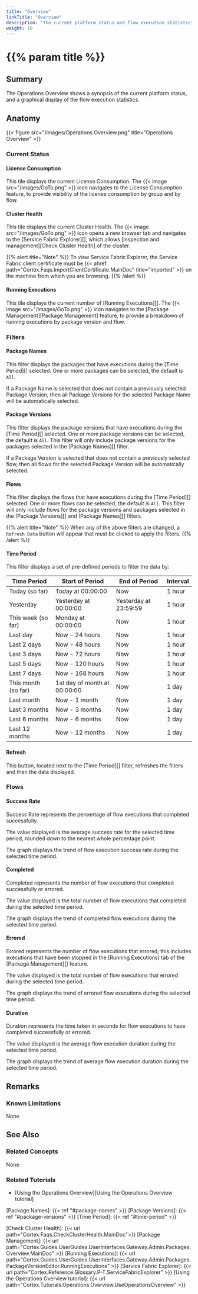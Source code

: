 ```yaml
---
title: "Overview"
linkTitle: "Overview"
description: "The current platform status and flow execution statistics."
weight: 10
---
```


# {{% param title %}}

## Summary

The Operations Overview shows a synopsis of the current platform status, and a graphical display of the flow execution statistics.

## Anatomy

{{< figure src="/images/Operations Overview.png" title="Operations Overview" >}}

### Current Status

#### License Consumption

This tile displays the current License Consumption. The {{< image src="/images/GoTo.png" >}} icon navigates to the License Consumption feature, to provide visibility of the license consumption by group and by flow.

#### Cluster Health

This tile displays the current Cluster Health. The {{< image src="/images/GoTo.png" >}} icon opens a new browser tab and navigates to the [Service Fabric Explorer][], which allows [inspection and management][Check Cluster Health] of the cluster.

{{% alert title="Note" %}}
To view Service Fabric Explorer, the Service Fabric client certificate must be {{< ahref path="Cortex.Faqs.ImportClientCertificate.MainDoc" title="imported" >}} on the machine from which you are browsing.
{{% /alert %}}

#### Running Executions

This tile displays the current number of [Running Executions][]. The {{< image src="/images/GoTo.png" >}} icon  navigates to the [Package Management][Package Management] feature, to provide a breakdown of running executions by package version and flow.

### Filters

#### Package Names

This filter displays the packages that have executions during the [Time Period][] selected. One or more packages can be selected, the default is `All`.

If a Package Name is selected that does not contain a previously selected Package Version, then all Package Versions for the selected Package Name will be automatically selected.

#### Package Versions

This filter displays the package versions that have executions during the [Time Period][] selected. One or more package versions can be selected, the default is `All`. This filter will only include package versions for the packages selected in the [Package Names][] filter.

If a Package Version is selected that does not contain a previously selected flow, then all flows for the selected Package Version will be automatically selected.

#### Flows

This filter displays the flows that have executions during the [Time Period][] selected. One or more flows can be selected, the default is `All`. This filter will only include flows for the package versions and packages selected in the [Package Versions][] and [Package Names][] filters.

{{% alert title="Note" %}}
When any of the above filters are changed, a `Refresh Data` button will appear that must be clicked to apply the filters.
{{% /alert %}}

#### Time Period

This filter displays a set of pre-defined periods to filter the data by:

| Time Period         | Start of Period              | End of Period         | Interval |
|---------------------|------------------------------|-----------------------|----------|
| Today (so far)      | Today at 00:00:00            | Now                   | 1 hour   |
| Yesterday           | Yesterday at 00:00:00        | Yesterday at 23:59:59 | 1 hour   |
| This week (so far)  | Monday at 00:00:00           | Now                   | 1 hour   |
| Last day            | Now - 24 hours               | Now                   | 1 hour   |
| Last 2 days         | Now - 48 hours               | Now                   | 1 hour   |
| Last 3 days         | Now - 72 hours               | Now                   | 1 hour   |
| Last 5 days         | Now - 120 hours              | Now                   | 1 hour   |
| Last 7 days         | Now - 168 hours              | Now                   | 1 hour   |
| This month (so far) | 1st day of month at 00:00:00 | Now                   | 1 day    |
| Last month          | Now - 1 month                | Now                   | 1 day    |
| Last 3 months       | Now - 3 months               | Now                   | 1 day    |
| Last 6 months       | Now - 6 months               | Now                   | 1 day    |
| Last 12 months      | Now - 12 months              | Now                   | 1 day    |

#### Refresh

This button, located next to the [Time Period][] filter, refreshes the filters and then the data displayed.

### Flows

#### Success Rate

Success Rate represents the percentage of flow executions that completed successfully.

The value displayed is the average success rate for the selected time period, rounded down to the nearest whole percentage point.

The graph displays the trend of flow execution success rate during the selected time period.

#### Completed

Completed represents the number of flow executions that completed successfully or errored.

The value displayed is the total number of flow executions that completed during the selected time period.

The graph displays the trend of completed flow executions during the selected time period.

#### Errored

Errored represents the number of flow executions that errored; this includes executions that have been stopped in the [Running Executions] tab of the [Package Management][] feature.

The value displayed is the total number of flow executions that errored during the selected time period.

The graph displays the trend of errored flow executions during the selected time period.

#### Duration

Duration represents the time taken in seconds for flow executions to have completed successfully or errored.

The value displayed is the average flow execution duration during the selected time period.

The graph displays the trend of average flow execution duration during the selected time period.

## Remarks

### Known Limitations

None

## See Also

### Related Concepts

None

### Related Tutorials

* [Using the Operations Overview][Using the Operations Overview tutorial]

[Package Names]: {{< ref "#package-names" >}}
[Package Versions]: {{< ref "#package-versions" >}}
[Time Period]: {{< ref "#time-period" >}}

[Check Cluster Health]: {{< url path="Cortex.Faqs.CheckClusterHealth.MainDoc">}}
[Package Management]: {{< url path="Cortex.Guides.UserGuides.UserInterfaces.Gateway.Admin.Packages.Overview.MainDoc" >}}
[Running Executions]: {{< url path="Cortex.Guides.UserGuides.UserInterfaces.Gateway.Admin.Packages.PackageVersionEditor.RunningExecutions" >}}
[Service Fabric Explorer]: {{< url path="Cortex.Reference.Glossary.P-T.ServiceFabricExplorer" >}}
[Using the Operations Overview tutorial]: {{< url path="Cortex.Tutorials.Operations.Overview.UseOperationsOverview" >}}
